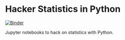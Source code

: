 # Hacker Statistics in Python

[![Binder](https://img.shields.io/badge/style-flat-green.svg?longCache=true&binder=iris.ipynb)](https://mybinder.org/v2/gh/cbismuth/hacker-stats/master?filepath=iris.ipynb)

Jupyter notebooks to hack on statistics with Python.

